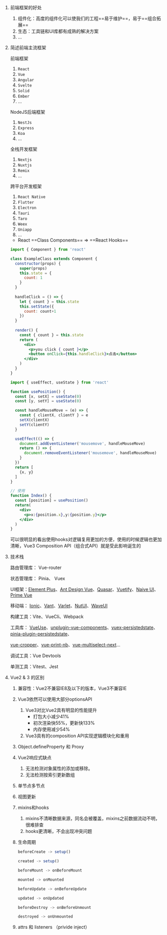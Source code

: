 1. 前端框架的好处

   1. 组件化：高度的组件化可以使我们的工程==易于维护==，易于==组合拓展==
   2. 生态：工具链和UI库都有成熟的解决方案
   3. …

2. 简述前端主流框架

   前端框架

   1. `React`
   2.  `Vue` 
   3. `Angular`
   4.  `Svelte` 
   5. `Solid`
   6.  `Ember`
   7. …

   NodeJS后端框架 

   1. `NestJs`
   2.  `Express` 
   3. `Koa`
   4. …

   全栈开发框架

   1. `Nextjs`
   2.  `Nuxtjs` 
   3. `Remix`
   4. …

   跨平台开发框架

   1. `React Native` 
   2. `Flutter `
   3. `Electron`
   4. `Tauri`
   5. `Taro`
   6.  `Weex`
   7. `Uniapp`
   8. …

   * React ==Class Components== => ==React Hooks==

   ```jsx
   import { Component } from 'react'
   
   class ExampleClass extends Component {
     constructor(props) {
       super(props)
       this.state = {
         count: 1
       }
     }
       
     handleClick = () => {
       let { count } = this.state
       this.setState({
         count: count+1
       })
     }
       
     render() {
       const { count } = this.state
       return (
         <div>
           <p>you click { count }</p>
           <button onClick={this.handleClick}>点击</button>
         </div>
       )
     }
   }
   ```

   ```jsx
   import { useEffect, useState } from 'react'
   
   function usePosition() {
     const [x, setX] = useState(0)
     const [y, setY] = useState(0)
   
     const handleMouseMove = (e) => {
       const { clientX, clientY } = e
       setX(clientX)
       setY(clientY)
     } 
   
     useEffect(() => {
       document.addEventListener('mousemove', handleMouseMove)
       return () => {
         document.removeEventListener('mousemove', handleMouseMove)
       }
     })
     return [
       {x, y}
     ]
   }
   ```

   ```jsx
   // 使用
   function Index() {
     const [position] = usePosition()
     return(
       <div>
         <p>x:{position.x},y:{position.y}</p>
       </div>
     )
   }
   ```

   可以很明显的看出使用hooks对逻辑复用更加的方便，使用的时候逻辑也更加清晰，Vue3 Composition API（组合式API）就是受此影响诞生的

3. 技术栈

   路由管理库： Vue-router

   状态管理库： Pinia、 Vuex

   UI框架：[Element Plus](https://link.juejin.cn/?target=https%3A%2F%2Felement-plus.org%2F)、[Ant Design Vue](https://link.juejin.cn/?target=https%3A%2F%2Fwww.antdv.com%2F)、[Quasar](https://link.juejin.cn/?target=https%3A%2F%2Fquasar.dev%2F)、[Vuetify](https://link.juejin.cn/?target=https%3A%2F%2Fnext.vuetifyjs.com%2Fen%2Fgetting-started%2Finstallation%2F)、[Naive UI](https://link.juejin.cn/?target=https%3A%2F%2Fwww.naiveui.com%2Fen-US%2Fos-theme)、[Prime Vue](https://link.juejin.cn/?target=https%3A%2F%2Fwww.primefaces.org%2F)

   移动端： [Ionic](https://link.juejin.cn/?target=https%3A%2F%2Fionicframework.com%2F)、[Vant](https://link.juejin.cn/?target=https%3A%2F%2Fyouzan.github.io%2Fvant%2F%23%2Fen-US)、[Varlet](https://link.juejin.cn/?target=https%3A%2F%2Fmadewithvuejs.com%2Fvarlet-ui)、[NutUI](https://link.juejin.cn/?target=https%3A%2F%2Fnutui.jd.com%2F%23%2Fstart)、[WaveUI](https://link.juejin.cn/?target=https%3A%2F%2Fantoniandre.github.io%2Fwave-ui%2F)

   构建工具：Vite、VueCli、Webpack

   工具库： [VueUse](https://vueuse.org)、[unplugin-vue-components](https://link.juejin.cn/?target=https%3A%2F%2Fwww.npmjs.com%2Fpackage%2Funplugin-vue-components)、[vuex-persistedstate](https://link.juejin.cn/?target=https%3A%2F%2Fchampionswimmer.in%2Fvuex-persist%2F)、[pinia-plugin-persistedstate](https://link.juejin.cn/?target=https%3A%2F%2Fgithub.com%2Fprazdevs%2Fpinia-plugin-persistedstate)、

   [vue-cropper](https://link.juejin.cn/?target=https%3A%2F%2Fgithub.com%2Frobinvdvleuten%2Fvuex-persistedstate)、[vue-print-nb](https://link.juejin.cn/?target=https%3A%2F%2Fgithub.com%2FPower-kxLee%2Fvue-print-nb)、[vue-multiselect-next](https://link.juejin.cn/?target=https%3A%2F%2Fvue-multiselect.js.org%2F)…

   调试工具：Vue Devtools

   单测工具：Vitest、Jest

4. Vue2 & 3 的区别

   1. 兼容性：Vue2不兼容IE8及以下的版本，Vue3不兼容IE
   2. Vue3依然可以使用大部分optionsAPI
      1. Vue3对比Vue2具有明显的性能提升
         - 打包大小减少41%
         - 初次渲染快55%，更新快133%
         - 内存使用减少54%
      2. Vue3具有的composition API实现逻辑模块化和重用
   3. Object.defineProperty 和 Proxy
   4. Vue2响应式缺点
      1. 无法检测对象属性的添加或移除。
      2. 无法检测按索引更新数组

   1. 单节点多节点

   2. 视图更新

   3. mixins和hooks

      1. mixins不清晰数据来源，同名会被覆盖，mixins之前数据流动不明，很难排查
      2. hooks更清晰，不会出现冲突问题

   4. 生命周期

      ```js
      beforeCreate -> setup()
      
      created -> setup()
      
      beforeMount -> onBeforeMount
      
      mounted -> onMounted
      
      beforeUpdate -> onBeforeUpdate
      
      updated -> onUpdated
      
      beforeDestroy -> onBeforeUnmount
      
      destroyed -> onUnmounted
      ```

   5. attrs 和 listeners （privide inject）